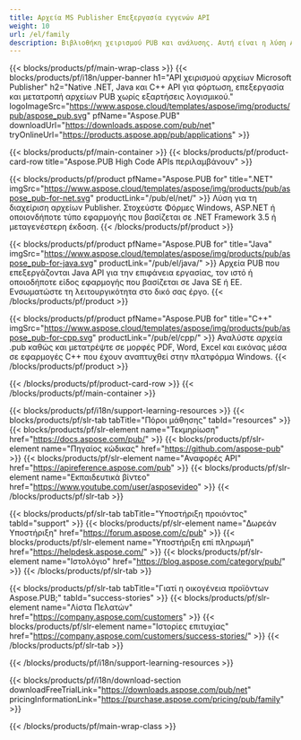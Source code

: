 ```yaml
---
title: Αρχεία MS Publisher Επεξεργασία εγγενών API
weight: 10
url: /el/family
description: Βιβλιοθήκη χειρισμού PUB και ανάλυσης. Αυτή είναι η λύση API για φόρτωση, επεξεργασία, απόδοση και μετατροπή αρχείων εκδότη MS σε αρχεία PDF σε οποιαδήποτε πλατφόρμα.
---
```


{{< blocks/products/pf/main-wrap-class >}}
{{< blocks/products/pf/i18n/upper-banner h1="API χειρισμού αρχείων Microsoft Publisher" h2="Native .NET, Java και C++ API για φόρτωση, επεξεργασία και μετατροπή αρχείων PUB χωρίς εξαρτήσεις λογισμικού." logoImageSrc="https://www.aspose.cloud/templates/aspose/img/products/pub/aspose_pub.svg" pfName="Aspose.PUB" downloadUrl="https://downloads.aspose.com/pub/net" tryOnlineUrl="https://products.aspose.app/pub/applications" >}}

{{< blocks/products/pf/main-container >}}
{{< blocks/products/pf/product-card-row title="Aspose.PUB High Code APIs περιλαμβάνουν" >}}

{{< blocks/products/pf/product pfName="Aspose.PUB for" title=".NET" imgSrc="https://www.aspose.cloud/templates/aspose/img/products/pub/aspose_pub-for-net.svg" productLink="/pub/el/net/" >}}
Λύση για τη διαχείριση αρχείων Publisher. Στοχεύστε Φόρμες Windows, ASP.NET ή οποιονδήποτε τύπο εφαρμογής που βασίζεται σε .NET Framework 3.5 ή μεταγενέστερη έκδοση.
{{< /blocks/products/pf/product >}}

{{< blocks/products/pf/product pfName="Aspose.PUB for" title="Java" imgSrc="https://www.aspose.cloud/templates/aspose/img/products/pub/aspose_pub-for-java.svg" productLink="/pub/el/java/" >}}
Αρχεία PUB που επεξεργάζονται Java API για την επιφάνεια εργασίας, τον ιστό ή οποιοδήποτε είδος εφαρμογής που βασίζεται σε Java SE ή EE. Ενσωματώστε τη λειτουργικότητα στο δικό σας έργο.
{{< /blocks/products/pf/product >}}

{{< blocks/products/pf/product pfName="Aspose.PUB for" title="C++" imgSrc="https://www.aspose.cloud/templates/aspose/img/products/pub/aspose_pub-for-cpp.svg" productLink="/pub/el/cpp/" >}}
Αναλύστε αρχεία .pub καθώς και μετατρέψτε σε μορφές PDF, Word, Excel και εικόνας μέσα σε εφαρμογές C++ που έχουν αναπτυχθεί στην πλατφόρμα Windows.
{{< /blocks/products/pf/product >}}

{{< /blocks/products/pf/product-card-row >}}
{{< /blocks/products/pf/main-container >}}

{{< blocks/products/pf/i18n/support-learning-resources >}}
{{< blocks/products/pf/slr-tab tabTitle="Πόροι μάθησης" tabId="resources" >}}
{{< blocks/products/pf/slr-element name="Τεκμηρίωση" href="https://docs.aspose.com/pub/" >}}
{{< blocks/products/pf/slr-element name="Πηγαίος κώδικας" href="https://github.com/aspose-pub" >}}
{{< blocks/products/pf/slr-element name="Αναφορές API" href="https://apireference.aspose.com/pub" >}}
{{< blocks/products/pf/slr-element name="Εκπαιδευτικά βίντεο" href="https://www.youtube.com/user/asposevideo" >}}
{{< /blocks/products/pf/slr-tab >}}

{{< blocks/products/pf/slr-tab tabTitle="Υποστήριξη προιόντος" tabId="support" >}}
{{< blocks/products/pf/slr-element name="Δωρεάν Υποστήριξη" href="https://forum.aspose.com/c/pub" >}}
{{< blocks/products/pf/slr-element name="Υποστήριξη επί πληρωμή" href="https://helpdesk.aspose.com/" >}}
{{< blocks/products/pf/slr-element name="Ιστολόγιο" href="https://blog.aspose.com/category/pub/" >}}
{{< /blocks/products/pf/slr-tab >}}

{{< blocks/products/pf/slr-tab tabTitle="Γιατί η οικογένεια προϊόντων Aspose.PUB;" tabId="success-stories" >}}
{{< blocks/products/pf/slr-element name="Λίστα Πελατών" href="https://company.aspose.com/customers" >}}
{{< blocks/products/pf/slr-element name="Ιστορίες επιτυχίας" href="https://company.aspose.com/customers/success-stories/" >}}
{{< /blocks/products/pf/slr-tab >}}

{{< /blocks/products/pf/i18n/support-learning-resources >}}

{{< blocks/products/pf/i18n/download-section downloadFreeTrialLink="https://downloads.aspose.com/pub/net" pricingInformationLink="https://purchase.aspose.com/pricing/pub/family" >}}

{{< /blocks/products/pf/main-wrap-class >}}